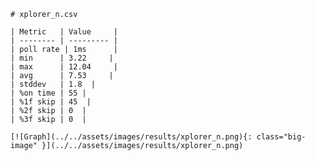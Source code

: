 
    # xplorer_n.csv

    | Metric   | Value     |
    | -------- | --------- |
    | poll rate | 1ms      |
    | min      | 3.22     |
    | max      | 12.04     |
    | avg      | 7.53     |
    | stddev   | 1.8  |
    | %on time | 55 |
    | %1f skip | 45  |
    | %2f skip | 0  |
    | %3f skip | 0  |

    [![Graph](../../assets/images/results/xplorer_n.png){: class="big-image" }](../../assets/images/results/xplorer_n.png)

    
